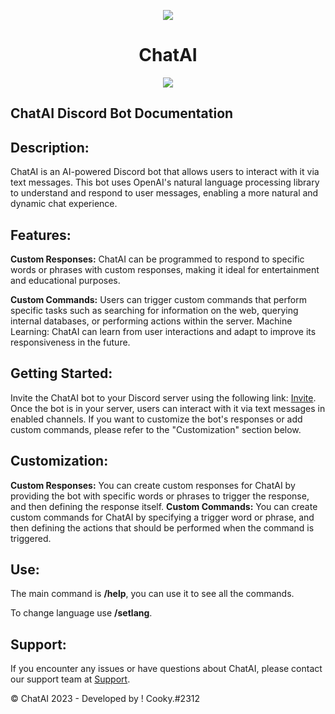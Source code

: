 <p  align="center">
<img  src="https://cdn.discordapp.com/attachments/1094995502472368198/1099073824223404082/images_1.png">
</p>
<h1  align="center">ChatAI</h1>
<p  align="center">
<a  href="https://chataibot.fly.dev"><img  src="https://img.shields.io/static/v1?label=Site&message=ChatAI&color=050505"></a>
</p>


## ChatAI Discord Bot Documentation
## Description:
ChatAI is an AI-powered Discord bot that allows users to interact with it via text messages. This bot uses OpenAI's natural language processing library to understand and respond to user messages, enabling a more natural and dynamic chat experience.

## Features:
**Custom Responses:** ChatAI can be programmed to respond to specific words or phrases with custom responses, making it ideal for entertainment and educational purposes.


**Custom Commands:** Users can trigger custom commands that perform specific tasks such as searching for information on the web, querying internal databases, or performing actions within the server.
Machine Learning: ChatAI can learn from user interactions and adapt to improve its responsiveness in the future.
## Getting Started:
Invite the ChatAI bot to your Discord server using the following link: [Invite](https://discord.com/api/oauth2/authorize?client_id=1094984987364839465&permissions=52288&scope=bot%20applications.commands).
Once the bot is in your server, users can interact with it via text messages in enabled channels.
If you want to customize the bot's responses or add custom commands, please refer to the "Customization" section below.
## Customization:
**Custom Responses:** You can create custom responses for ChatAI by providing the bot with specific words or phrases to trigger the response, and then defining the response itself.
**Custom Commands:** You can create custom commands for ChatAI by specifying a trigger word or phrase, and then defining the actions that should be performed when the command is triggered.
## Use:
The main command is **/help**, you can use it to see all the commands.


To change language use **/setlang**.

## Support:
If you encounter any issues or have questions about ChatAI, please contact our support team at [Support](https://discord.gg/dfZaHBwptB).

© ChatAI 2023 - Developed by ! Cooky.#2312

